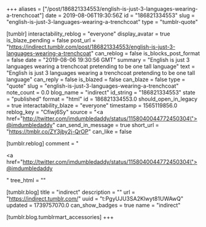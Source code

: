 +++
aliases = ["/post/186821334553/english-is-just-3-languages-wearing-a-trenchcoat"]
date = 2019-08-06T19:30:56Z
id = "186821334553"
slug = "english-is-just-3-languages-wearing-a-trenchcoat"
type = "tumblr-quote"

[tumblr]
interactability_reblog = "everyone"
display_avatar = true
is_blaze_pending = false
post_url = "https://indirect.tumblr.com/post/186821334553/english-is-just-3-languages-wearing-a-trenchcoat"
can_reblog = false
is_blocks_post_format = false
date = "2019-08-06 19:30:56 GMT"
summary = "English is just 3 languages wearing a trenchcoat pretending to be one tall language"
text = "English is just 3 languages wearing a trenchcoat pretending to be one tall language"
can_reply = false
is_blazed = false
can_blaze = false
type = "quote"
slug = "english-is-just-3-languages-wearing-a-trenchcoat"
note_count = 0.0
blog_name = "indirect"
id_string = "186821334553"
state = "published"
format = "html"
id = 186821334553.0
should_open_in_legacy = true
interactability_blaze = "everyone"
timestamp = 1565119856.0
reblog_key = "Cfiwj6Sy"
source = "<a href=\"http://twitter.com/imdumbledaddy/status/1158040044772450304\">@imdumbledaddy</a>"
can_send_in_message = true
short_url = "https://tmblr.co/ZY3jby2j-QrOP"
can_like = false

[tumblr.reblog]
comment = "<p><a href=\"http://twitter.com/imdumbledaddy/status/1158040044772450304\">@imdumbledaddy</a></p>"
tree_html = ""

[tumblr.blog]
title = "indirect"
description = ""
url = "https://indirect.tumblr.com/"
uuid = "t:PgyUJU3SA2Klwyt81UWAwQ"
updated = 1739757070.0
can_show_badges = true
name = "indirect"

[tumblr.blog.tumblrmart_accessories]
+++
